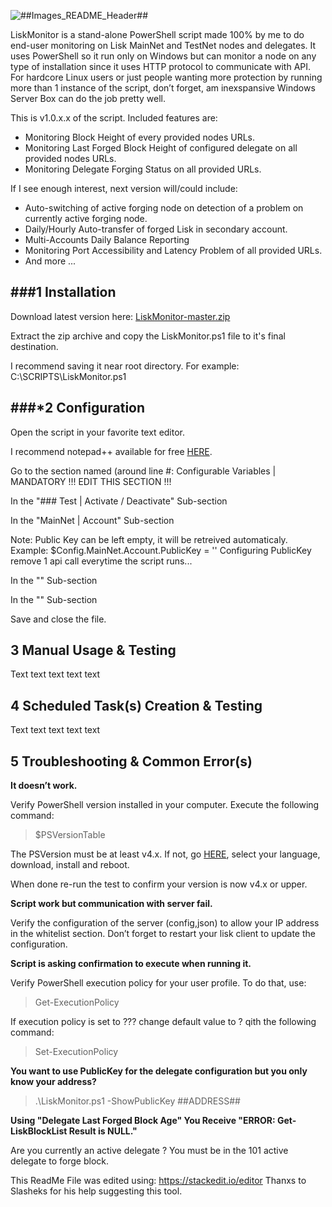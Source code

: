  ![##Images_README_Header##](./Images/README_Header.png)

LiskMonitor is a stand-alone PowerShell script made 100% by me to do end-user monitoring on Lisk MainNet and TestNet nodes and delegates. It uses PowerShell so it run only on Windows but can monitor a node on any type of installation since it uses HTTP protocol to communicate with API. For hardcore Linux users or just people wanting more protection by running more than 1 instance of the script, don’t forget, am inexspansive Windows Server Box can do the job pretty well.

This is v1.0.x.x of the script. Included features are:

 - Monitoring Block Height of every provided nodes URLs.
 - Monitoring Last Forged Block Height of configured delegate on all provided nodes URLs.
 - Monitoring Delegate Forging Status on all provided URLs.

If I see enough interest, next version will/could include:

 - Auto-switching of active forging node on detection of a problem on currently active forging node.
 - Daily/Hourly Auto-transfer of forged Lisk in secondary account.
 - Multi-Accounts Daily Balance Reporting
 - Monitoring Port Accessibility and Latency Problem of all provided URLs.
 - And more ...


###**1 Installation**
--------------

Download latest version here: [LiskMonitor-master.zip](https://github.com/Gr33nDrag0n69/LiskMonitor/archive/master.zip)

Extract the zip archive and copy the LiskMonitor.ps1 file to it's final destination.

I recommend saving it near root directory. For example: C:\SCRIPTS\LiskMonitor.ps1

###***2 Configuration**
---------------

Open the script in your favorite text editor.

I recommend notepad++ available for free [HERE](https://notepad-plus-plus.org/).

Go to the section named (around line #:
Configurable Variables | MANDATORY !!! EDIT THIS SECTION !!!

In the "### Test | Activate / Deactivate" Sub-section

In the "MainNet | Account" Sub-section

Note:
Public Key can be left empty, it will be retreived automaticaly.
Example: $Config.MainNet.Account.PublicKey = ''
Configuring PublicKey remove 1 api call everytime the script runs...


In the "" Sub-section

In the "" Sub-section

Save and close the file.

3 Manual Usage & Testing
------------------------

Text text text text text

4 Scheduled Task(s) Creation & Testing
--------------------------------------

Text text text text text

5 Troubleshooting & Common Error(s)
------------------------------------------------------------------------
**It doesn’t work.**

Verify PowerShell version installed in your computer. Execute the following command:

> $PSVersionTable

The PSVersion must be at least v4.x.
If not, go [HERE](https://www.microsoft.com/en-us/download/details.aspx?id=40855), select your language, download, install and reboot.

When done re-run the test to confirm your version is now v4.x or upper.

**Script work but communication with server fail.**

Verify the configuration of the server (config,json) to allow your IP address in the whitelist section. Don’t forget to restart your lisk client to update the configuration.

**Script is asking confirmation to execute when running it.**

Verify PowerShell execution policy for your user profile. To do that, use:

> Get-ExecutionPolicy 

If execution policy is set to ??? change default value to ? qith the following command:

> Set-ExecutionPolicy

**You want to use PublicKey for the delegate configuration but you only know your address?**

> .\LiskMonitor.ps1 -ShowPublicKey ##ADDRESS##

**Using "Delegate Last Forged Block Age" You Receive "ERROR: Get-LiskBlockList Result is NULL."**

Are you currently an active delegate ? You must be in the 101 active delegate to forge block.



This ReadMe File was edited using: https://stackedit.io/editor
Thanxs to Slasheks for his help suggesting this tool.

